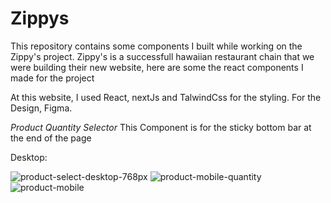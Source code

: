 # Zippys
This repository contains some components I built while working on the Zippy's project. Zippy's is a successfull hawaiian restaurant chain that we were building their new website, here are some the react components I made for the project

At this website, I used React, nextJs and TalwindCss for the styling. For the Design, Figma.

*Product Quantity Selector* 
This Component is for the sticky bottom bar at the end of the page

Desktop:

![product-select-desktop-768px](https://github.com/user-attachments/assets/6f11ce60-8ace-4b6c-a443-a9e46e8c9d40)
![product-mobile-quantity](https://github.com/user-attachments/assets/f9fa72d6-db70-4410-8ec1-927edbc530e0)
![product-mobile](https://github.com/user-attachments/assets/ec43ec7d-eca2-4ae3-a168-116089eefcdf)
